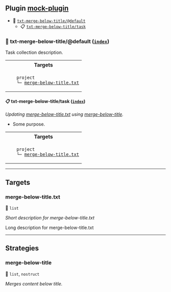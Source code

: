 ## Plugin [mock-plugin](https://www.npmjs.com/package/mock-plugin)

- <a name="mock-plugin-task-idx-ref-txt-merge-below-titledefault">:open_file_folder:</a> <a href="#mock-plugin-task-ref-txt-merge-below-titledefault">`txt-merge-below-title/@default`</a>
  - <a name="mock-plugin-task-idx-ref-txt-merge-below-titletask">:clipboard:</a> <a href="#mock-plugin-task-ref-txt-merge-below-titletask">`txt-merge-below-title/task`</a>

### :open_file_folder: <a name="mock-plugin-task-ref-txt-merge-below-titledefault">txt-merge-below-title/@default</a> (<a href="#mock-plugin-task-idx-ref-txt-merge-below-titledefault">`index`</a>)

Task collection description.

<table>
  <tbody>
    <tr>
      <th>Targets</th>
    </tr>
    <tr>
      <td align="left" valign="top">
        <ul>
<code>project</code><br/>
<code>└─&nbsp;<a href="#mock-plugin-target-ref-merge-below-titletxt">merge-below-title.txt</a></code><br/>
        </ul>
      </td>
    </tr>
  </tbody>
</table>

#### :clipboard: <a name="mock-plugin-task-ref-txt-merge-below-titletask">txt-merge-below-title/task</a> (<a href="#mock-plugin-task-idx-ref-txt-merge-below-titletask">`index`</a>)

_Updating <a href="#mock-plugin-target-ref-merge-below-titletxt">merge-below-title.txt</a> using <a href="#mock-plugin-strat-ref-merge-below-title">merge-below-title</a>._

- Some purpose.

<table>
  <tbody>
    <tr>
      <th>Targets</th>
    </tr>
    <tr>
      <td align="left" valign="top">
        <ul>
<code>project</code><br/>
<code>└─&nbsp;<a href="#mock-plugin-target-ref-merge-below-titletxt">merge-below-title.txt</a></code><br/>
        </ul>
      </td>
    </tr>
  </tbody>
</table>

------

## Targets

### <a name="mock-plugin-target-ref-merge-below-titletxt">merge-below-title.txt</a>  

:small_blue_diamond: `list`

*Short description for merge-below-title.txt*

Long description for merge-below-title.txt

------

## Strategies

### <a name="mock-plugin-strat-ref-merge-below-title">merge-below-title</a>  

:small_blue_diamond: `list`, `nostruct`

*Merges content below title.*

